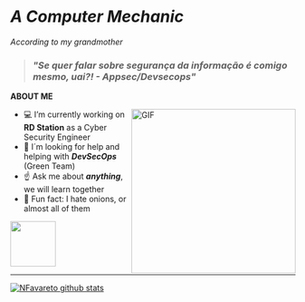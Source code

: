 

# ***A Computer Mechanic*** 

_According to my grandmother_ 

> ### _"Se quer falar sobre segurança da informação é comigo mesmo, uai?! - Appsec/Devsecops"_

**ABOUT ME** <br>

<img align ="right" alt="GIF" src="https://media.giphy.com/media/uWcNWtfqzySDYqkORw/giphy.gif" width="290px" /> 

- :computer: I’m currently working on **RD Station** as a Cyber Security Engineer  
- :eyes: I´m looking for help and helping with ***DevSecOps*** (Green Team)
- :point_up: Ask me about ***anything***, we will learn together
- :onion: Fun fact: I hate onions, or almost all of them


<a href="https://www.linkedin.com/in/nataliafavareto/">
    <img src="https://img.shields.io/badge/Natalia-Favareto?style=for-the-badge&logo=linkedin&color=blue" href="" width="80px">
</a> 

---

[![NFavareto github stats](https://github-readme-stats.vercel.app/api?username=nfavareto&theme=highcontrast&show_icons=true&line_height=40)](https://github.com/anuraghazra/github-readme-stats)

